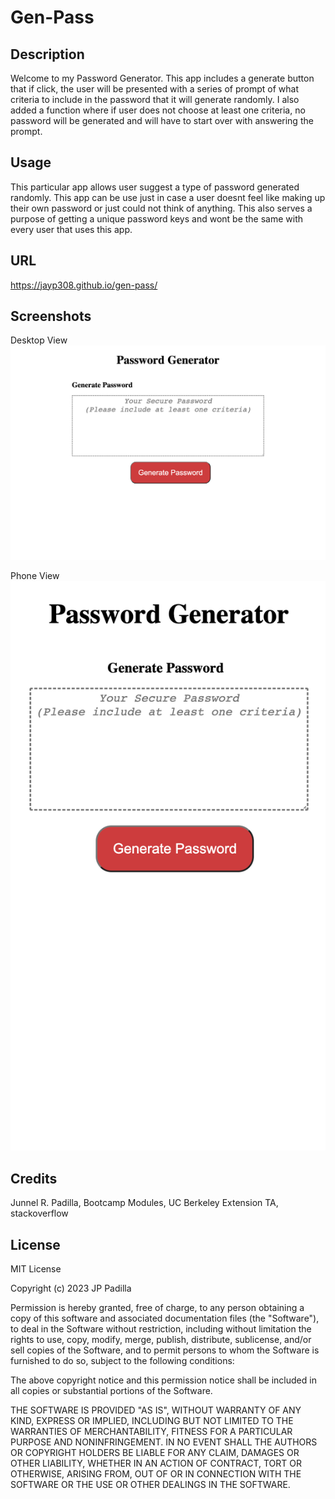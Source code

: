 # Gen-Pass

## Description

Welcome to my Password Generator. This app includes a generate button that if click, the user will be presented
with a series of prompt of what criteria to include in the password that it will generate randomly. I also added a function where if user does not choose at least one criteria, no password will be generated and will have to start over with answering the prompt.

## Usage

This particular app allows user suggest a type of password generated randomly. This app can be use just in case a user doesnt feel like making up their own password or just could not think of anything. This also serves a purpose of getting a unique password keys and wont be the same with every user that uses this app.

## URL

https://jayp308.github.io/gen-pass/

## Screenshots

Desktop View
<img src="./assets/images/desktop-view1.png" />

Phone View
<img src="./assets/images/phone-view1.png" />

## Credits

Junnel R. Padilla, Bootcamp Modules, UC Berkeley Extension TA, stackoverflow

## License

MIT License

Copyright (c) 2023 JP Padilla

Permission is hereby granted, free of charge, to any person obtaining a copy of this software and associated documentation files (the "Software"), to deal in the Software without restriction, including without limitation the rights to use, copy, modify, merge, publish, distribute, sublicense, and/or sell copies of the Software, and to permit persons to whom the Software is furnished to do so, subject to the following conditions:

The above copyright notice and this permission notice shall be included in all copies or substantial portions of the Software.

THE SOFTWARE IS PROVIDED "AS IS", WITHOUT WARRANTY OF ANY KIND, EXPRESS OR IMPLIED, INCLUDING BUT NOT LIMITED TO THE WARRANTIES OF MERCHANTABILITY, FITNESS FOR A PARTICULAR PURPOSE AND NONINFRINGEMENT. IN NO EVENT SHALL THE AUTHORS OR COPYRIGHT HOLDERS BE LIABLE FOR ANY CLAIM, DAMAGES OR OTHER LIABILITY, WHETHER IN AN ACTION OF CONTRACT, TORT OR OTHERWISE, ARISING FROM, OUT OF OR IN CONNECTION WITH THE SOFTWARE OR THE USE OR OTHER DEALINGS IN THE SOFTWARE.